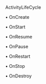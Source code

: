 ActivityLifeCycle

• OnCreate

• OnStart

• OnResume

• OnPause

• OnRestart

• OnStop

• OnDestroy
